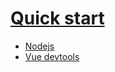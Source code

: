 
# [Quick start](https://ko.vuejs.org/guide/quick-start.html)

- [Nodejs](./nodejs.md)
- [Vue devtools](./vue-dev.md)
